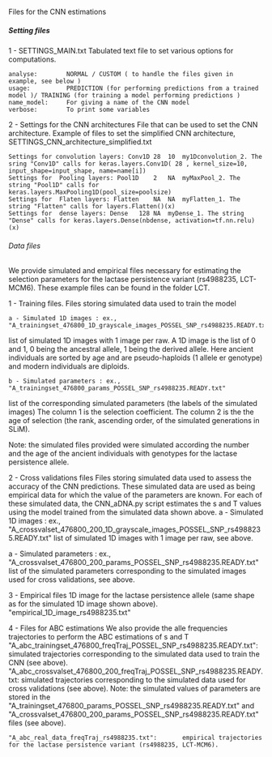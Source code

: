 
Files for the CNN estimations 

##### Setting files

1 - SETTINGS_MAIN.txt
Tabulated text file to set various options for computations. 

	analyse:		NORMAL / CUSTOM ( to handle the files given in example, see below )
	usage:			PREDICTION (for performing predictions from a trained model )/ TRAINING (for training a model performing predictions )
	name_model:		For giving a name of the CNN model
	verbose:		To print some variables


2 - Settings for the CNN architectures
File that can be used to set the CNN architecture. Example of files to set the simplified CNN architecture, SETTINGS_CNN_architecture_simplified.txt

	Settings for convolution layers: Conv1D	28	10	my1Dconvolution_2. The sring "Conv1D" calls for	keras.layers.Conv1D( 28 , kernel_size=10, input_shape=input_shape, name=name[i])
	Settings for  Pooling layers: Pool1D	2	NA	myMaxPool_2. The string "Pool1D" calls for	keras.layers.MaxPooling1D(pool_size=poolsize)
	Settings for  Flaten layers: Flatten	NA	NA	myFlatten_1. The string "Flatten" calls for	layers.Flatten()(x)
	Settings for  dense layers: Dense	128	NA	myDense_1. The string "Dense" calls for	keras.layers.Dense(nbdense, activation=tf.nn.relu)(x)


###### Data files 
We provide simulated and empirical files necessary for estimating the selection parameters for the lactase persistence variant (rs4988235, LCT-MCM6). These example files can be found in the folder LCT.

1 - Training files.
Files storing simulated data used to train the model

	a - Simulated 1D images : ex., "A_trainingset_476800_1D_grayscale_images_POSSEL_SNP_rs4988235.READY.txt"
list of simulated 1D images with 1 image per raw. A 1D image is the list of 0 and 1, 0 being the ancestral allele, 1 being the derived allele. Here ancient individuals are sorted by age and are pseudo-haploids (1 allele er genotype) and modern individuals are diploids. 

	b - Simulated parameters : ex., "A_trainingset_476800_params_POSSEL_SNP_rs4988235.READY.txt"  
list of the corresponding simulated parameters (the labels of the simulated images)
The column 1 is the selection coefficient. 
The column 2 is the the age of selection (the rank, ascending order, of the simulated generations in SLiM).

Note: the simulated files provided were simulated according the number and the age of the ancient individuals with genotypes for the lactase persistence allele.

2 - Cross validations files
Files storing simulated data used to assess the accuracy of the CNN predictions. These simulated data are used as being empirical data for which the value of the parameters are known.
For each of these simulated data, the CNN_aDNA.py script estimates the s and T values using the model trained from the simulated data shown above.
  a - Simulated 1D images : ex., "A_crossvalset_476800_200_1D_grayscale_images_POSSEL_SNP_rs4988235.READY.txt"
list of simulated 1D images with 1 image per raw, see above.

  a - Simulated parameters : ex., "A_crossvalset_476800_200_params_POSSEL_SNP_rs4988235.READY.txt"
list of the simulated parameters corresponding to the simulated images used for cross validations, see above.


3 - Empirical files
1D image for the lactase persistence allele (same shape as for the simulated 1D image shown above). 
"empirical_1D_image_rs4988235.txt"



4 - Files for ABC estimations
We also provide the alle frequencies trajectories to perform the ABC estimations of s and T
	"A_abc_trainingset_476800_freqTraj_POSSEL_SNP_rs4988235.READY.txt":		simulated trajectories corresponding to the simulated data used to train the CNN (see above).
	"A_abc_crossvalset_476800_200_freqTraj_POSSEL_SNP_rs4988235.READY.txt:	simulated trajectories corresponding to the simulated data used for cross validations (see above).
Note: the simulated values of parameters are stored in the "A_trainingset_476800_params_POSSEL_SNP_rs4988235.READY.txt" and "A_crossvalset_476800_200_params_POSSEL_SNP_rs4988235.READY.txt" files (see above).

	"A_abc_real_data_freqTraj_rs4988235.txt":		empirical trajectories for the lactase persistence variant (rs4988235, LCT-MCM6).






